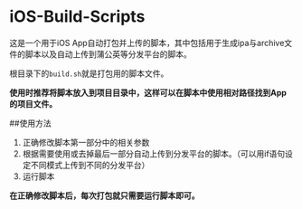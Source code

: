 # iOS-Build-Scripts

这是一个用于iOS App自动打包并上传的脚本，其中包括用于生成ipa与archive文件的脚本以及自动上传到蒲公英等分发平台的脚本。

根目录下的`build.sh`就是打包用的脚本文件。

**使用时推荐将脚本放入到项目目录中，这样可以在脚本中使用相对路径找到App的项目文件。**

##使用方法

1. 正确修改脚本第一部分中的相关参数
2. 根据需要使用或去掉最后一部分自动上传到分发平台的脚本。（可以用if语句设定不同模式上传到不同的分发平台）
3. 运行脚本

**在正确修改脚本后，每次打包就只需要运行脚本即可。**
